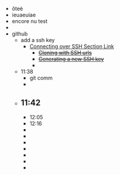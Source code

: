 - ôteè
- ieuaeuiae
- encore nu test
-
- github
	- add a ssh key
		- [Connecting over SSH Section Link ](https://docs.github.com/en/get-started/quickstart/set-up-git#connecting-over-ssh)
			- ~~[Cloning with SSH urls](https://docs.github.com/en/github/getting-started-with-github/about-remote-repositories/#cloning-with-ssh-urls)~~
			- ~~[Generating a new SSH key](https://docs.github.com/en/articles/generating-a-new-ssh-key-and-adding-it-to-the-ssh-agent)~~
			-
	- 11:38
		- git comm
		-
	- 11:42
		-
		- 12:05
		- 12:16
		-
		-
		-
		-
		-
		-
		-